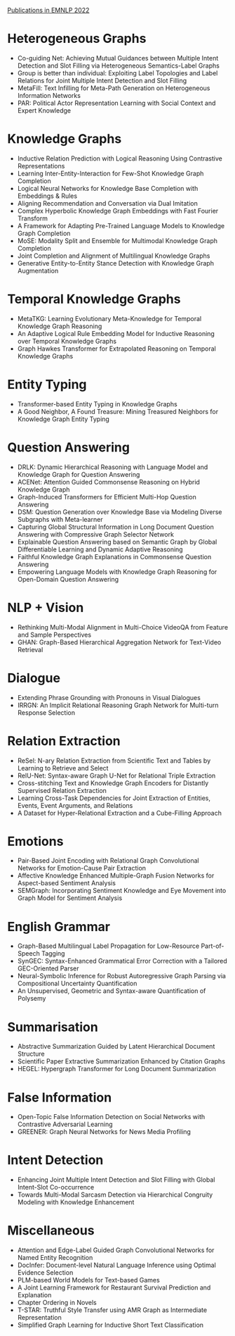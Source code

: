 [Publications in EMNLP 2022](https://2022.emnlp.org/)



# Heterogeneous Graphs
- Co-guiding Net: Achieving Mutual Guidances between Multiple Intent Detection and Slot Filling via Heterogeneous Semantics-Label Graphs
- Group is better than individual: Exploiting Label Topologies and Label Relations for Joint Multiple Intent Detection and Slot Filling
- MetaFill: Text Infilling for Meta-Path Generation on Heterogeneous Information Networks
- PAR: Political Actor Representation Learning with Social Context and Expert Knowledge



# Knowledge Graphs
- Inductive Relation Prediction with Logical Reasoning Using Contrastive Representations
- Learning Inter-Entity-Interaction for Few-Shot Knowledge Graph Completion
- Logical Neural Networks for Knowledge Base Completion with Embeddings & Rules
- Aligning Recommendation and Conversation via Dual Imitation
- Complex Hyperbolic Knowledge Graph Embeddings with Fast Fourier Transform
- A Framework for Adapting Pre-Trained Language Models to Knowledge Graph Completion
- MoSE: Modality Split and Ensemble for Multimodal Knowledge Graph Completion
- Joint Completion and Alignment of Multilingual Knowledge Graphs
- Generative Entity-to-Entity Stance Detection with Knowledge Graph Augmentation



# Temporal Knowledge Graphs 
- MetaTKG: Learning Evolutionary Meta-Knowledge for Temporal Knowledge Graph Reasoning
- An Adaptive Logical Rule Embedding Model for Inductive Reasoning over Temporal Knowledge Graphs
- Graph Hawkes Transformer for Extrapolated Reasoning on Temporal Knowledge Graphs



# Entity Typing
- Transformer-based Entity Typing in Knowledge Graphs
- A Good Neighbor, A Found Treasure: Mining Treasured Neighbors for Knowledge Graph Entity Typing



# Question Answering
- DRLK: Dynamic Hierarchical Reasoning with Language Model and Knowledge Graph for Question Answering
- ACENet: Attention Guided Commonsense Reasoning on Hybrid Knowledge Graph
- Graph-Induced Transformers for Efficient Multi-Hop Question Answering
- DSM: Question Generation over Knowledge Base via Modeling Diverse Subgraphs with Meta-learner
- Capturing Global Structural Information in Long Document Question Answering with Compressive Graph Selector Network
- Explainable Question Answering based on Semantic Graph by Global Differentiable Learning and Dynamic Adaptive Reasoning
- Faithful Knowledge Graph Explanations in Commonsense Question Answering
- Empowering Language Models with Knowledge Graph Reasoning for Open-Domain Question Answering



# NLP + Vision
- Rethinking Multi-Modal Alignment in Multi-Choice VideoQA from Feature and Sample Perspectives
- GHAN: Graph-Based Hierarchical Aggregation Network for Text-Video Retrieval



# Dialogue
- Extending Phrase Grounding with Pronouns in Visual Dialogues
- IRRGN: An Implicit Relational Reasoning Graph Network for Multi-turn Response Selection



# Relation Extraction
- ReSel: N-ary Relation Extraction from Scientific Text and Tables by Learning to Retrieve and Select
- RelU-Net: Syntax-aware Graph U-Net for Relational Triple Extraction
- Cross-stitching Text and Knowledge Graph Encoders for Distantly Supervised Relation Extraction
- Learning Cross-Task Dependencies for Joint Extraction of Entities, Events, Event Arguments, and Relations
- A Dataset for Hyper-Relational Extraction and a Cube-Filling Approach



# Emotions
- Pair-Based Joint Encoding with Relational Graph Convolutional Networks for Emotion-Cause Pair Extraction
- Affective Knowledge Enhanced Multiple-Graph Fusion Networks for Aspect-based Sentiment Analysis
- SEMGraph: Incorporating Sentiment Knowledge and Eye Movement into Graph Model for Sentiment Analysis



# English Grammar
- Graph-Based Multilingual Label Propagation for Low-Resource Part-of-Speech Tagging
- SynGEC: Syntax-Enhanced Grammatical Error Correction with a Tailored GEC-Oriented Parser
- Neural-Symbolic Inference for Robust Autoregressive Graph Parsing via Compositional Uncertainty Quantification
- An Unsupervised, Geometric and Syntax-aware Quantification of Polysemy



# Summarisation
- Abstractive Summarization Guided by Latent Hierarchical Document Structure
- Scientific Paper Extractive Summarization Enhanced by Citation Graphs
- HEGEL: Hypergraph Transformer for Long Document Summarization



# False Information
- Open-Topic False Information Detection on Social Networks with Contrastive Adversarial Learning
- GREENER: Graph Neural Networks for News Media Profiling



# Intent Detection
- Enhancing Joint Multiple Intent Detection and Slot Filling with Global Intent-Slot Co-occurrence
- Towards Multi-Modal Sarcasm Detection via Hierarchical Congruity Modeling with Knowledge Enhancement



# Miscellaneous
- Attention and Edge-Label Guided Graph Convolutional Networks for Named Entity Recognition
- DocInfer: Document-level Natural Language Inference using Optimal Evidence Selection
- PLM-based World Models for Text-based Games
- A Joint Learning Framework for Restaurant Survival Prediction and Explanation
- Chapter Ordering in Novels
- T-STAR: Truthful Style Transfer using AMR Graph as Intermediate Representation
- Simplified Graph Learning for Inductive Short Text Classification
